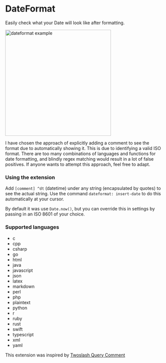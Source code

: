 # DateFormat

Easily check what your Date will look like after formatting.

<img width="337" alt="dateformat example" src="https://github.com/liamo94/vscode-datetime/assets/9355016/73192277-0983-48ca-a67b-5e5b116777d6">


I have chosen the approach of explicitly adding a comment to see the format due to automatically showing it. This is due to identifying a valid ISO format. There are too many combinations of languages and functions for date formatting, and blindly regex matching would result in a lot of false positives. If anyone wants to attempt this approach, feel free to adapt.

### Using the extension

Add `[comment] ^dt` (datetime) under any string (encapsulated by quotes) to see the actual string. Use the command `dateformat: insert-date` to do this automatically at your cursor.

By default it was use `Date.now()`, but you can override this in settings by passing in an ISO 8601 of your choice.

### Supported languages

- c
- cpp
- csharp
- go
- html
- java
- javascript
- json
- latex
- markdown
- perl
- php
- plaintext
- python
- r
- ruby
- rust
- swift
- typescript
- xml
- yaml

This extension was inspired by [Twoslash Query Comment](https://marketplace.visualstudio.com/items?itemName=Orta.vscode-twoslash-queries)
